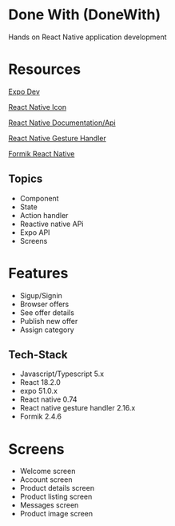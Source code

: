 # Done With (DoneWith)

Hands on React Native application development

# Resources

[Expo Dev](https://docs.expo.dev/versions/latest/)

[React Native Icon](https://icons.expo.fyi/Index)

[React Native Documentation/Api](https://reactnative.dev/docs/components-and-apis)

[React Native Gesture Handler](https://docs.swmansion.com/react-native-gesture-handler/docs/)

[Formik React Native](https://formik.org/docs/guides/react-native)

## Topics

- Component
- State
- Action handler
- Reactive native APi
- Expo API
- Screens

# Features

- Sigup/Signin
- Browser offers
- See offer details
- Publish new offer
- Assign category

## Tech-Stack

- Javascript/Typescript 5.x
- React 18.2.0
- expo 51.0.x
- React native 0.74
- React native gesture handler 2.16.x
- Formik 2.4.6

# Screens

- Welcome screen
- Account screen
- Product details screen
- Product listing screen
- Messages screen
- Product image screen
